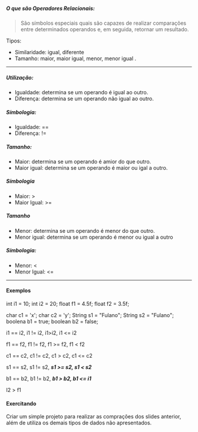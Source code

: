 ##### O que são Operadores Relacionais:

> São símbolos especiais quais são capazes de realizar comparações entre determinados operandos e, em seguida, retornar um resultado. 

Tipos:

* Similaridade: igual, diferente
* Tamanho: maior, maior igual, menor, menor igual .

____

##### Utilização:

* Igualdade: determina se um operando é igual ao outro.
* Diferença: determina se um operando não igual ao outro.

##### Símbologia:

* Igualdade: ==
* Diferença: !=

##### Tamanho:

* Maior: determina se um operando é amior do que outro.
* Maior igual: determina se um operando é maior ou igal a outro.

##### Símbologia

* Maior: >
* Maior Igual: >=



##### Tamanho

* Menor: determina se um operando é menor do que outro.
* Menor igual: determina se um operando é menor ou igual a outro

##### Símbologia:

* Menor: <
* Menor Igual: <=

____



#### Exemplos

int i1 = 10; int i2 = 20; float f1 = 4.5f; float f2 = 3.5f;

char c1 = 'x'; char c2 = 'y'; String s1 = "Fulano"; String s2 = "Fulano"; boolena b1 = true; boolean b2 = false;

i1 == i2, i1 != i2, i1>i2, i1 <= i2

f1 == f2, f1 != f2, f1 >= f2, f1 < f2

c1 == c2, c1 != c2, c1 > c2, c1 <= c2

s1 == s2, s1 != s2, ***s1 >= s2, s1 < s2***

b1 == b2, b1 != b2, ***b1 > b2, b1 <= i1***

I2 > f1



#### Exercitando

Criar um simple projeto para realizar as comprações dos slides anterior, além de utiliza os demais tipos de dados não apresentados.